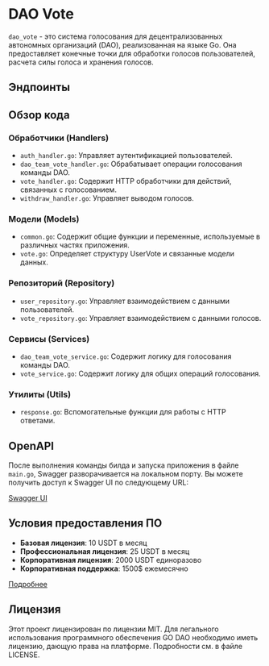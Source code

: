 # DAO Vote

`dao_vote` - это система голосования для децентрализованных автономных организаций (DAO), реализованная на языке Go. Она предоставляет конечные точки для обработки голосов пользователей, расчета силы голоса и хранения голосов.

## Эндпоинты

## Обзор кода

### Обработчики (Handlers)

- `auth_handler.go`: Управляет аутентификацией пользователей.
- `dao_team_vote_handler.go`: Обрабатывает операции голосования команды DAO.
- `vote_handler.go`: Содержит HTTP обработчики для действий, связанных с голосованием.
- `withdraw_handler.go`: Управляет выводом голосов.

### Модели (Models)

- `common.go`: Содержит общие функции и переменные, используемые в различных частях приложения.
- `vote.go`: Определяет структуру UserVote и связанные модели данных.

### Репозиторий (Repository)

- `user_repository.go`: Управляет взаимодействием с данными пользователей.
- `vote_repository.go`: Управляет взаимодействием с данными голосов.

### Сервисы (Services)

- `dao_team_vote_service.go`: Содержит логику для голосования команды DAO.
- `vote_service.go`: Содержит логику для общих операций голосования.

### Утилиты (Utils)

- `response.go`: Вспомогательные функции для работы с HTTP ответами.

## OpenAPI

После выполнения команды билда и запуска приложения в файле `main.go`, Swagger разворачивается на локальном порту. Вы можете получить доступ к Swagger UI по следующему URL:

[Swagger UI](http://localhost:8080/swagger/)

## Условия предоставления ПО

- **Базовая лицензия**: 10 USDT в месяц
- **Профессиональная лицензия**: 25 USDT в месяц
- **Корпоративная лицензия**: 2000 USDT единоразово
- **Корпоративная поддержка**: 1500$ ежемесячно

[Подробнее](#)

## Лицензия

Этот проект лицензирован по лицензии MIT. Для легального использования программного обеспечения GO DAO необходимо иметь лицензию, дающую права на платформе. Подробности см. в файле LICENSE.
